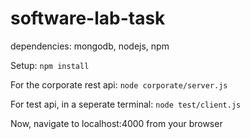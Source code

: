 # software-lab-task
dependencies: mongodb, nodejs, npm

Setup:
`npm install`

For the corporate rest api:
`node corporate/server.js`

For test api, in a seperate terminal:
`node test/client.js`

Now, navigate to localhost:4000 from your browser
